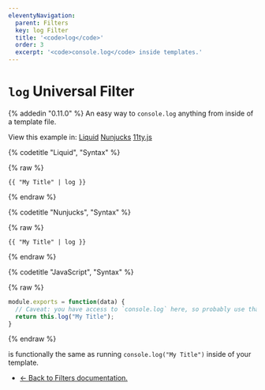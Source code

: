 ```yaml
---
eleventyNavigation:
  parent: Filters
  key: log Filter
  title: '<code>log</code>'
  order: 3
  excerpt: '<code>console.log</code> inside templates.'
---
```

# `log` Universal Filter

{% addedin "0.11.0" %} An easy way to <code>console.log</code> anything from inside of a template file.

<is-land on:visible import="/js/seven-minute-tabs.js">
<seven-minute-tabs>
  <div role="tablist" aria-label="Template Language Chooser">
    View this example in:
    <a href="#log-liquid" role="tab">Liquid</a>
    <a href="#log-njk" role="tab">Nunjucks</a>
    <a href="#log-js" role="tab">11ty.js</a>
  </div>
  <div id="log-liquid" role="tabpanel">

{% codetitle "Liquid", "Syntax" %}

{% raw %}
```liquid
{{ "My Title" | log }}
```
{% endraw %}

  </div>
  <div id="log-njk" role="tabpanel">

{% codetitle "Nunjucks", "Syntax" %}

{% raw %}
```jinja2
{{ "My Title" | log }}
```
{% endraw %}

  </div>
  <div id="log-js" role="tabpanel">

{% codetitle "JavaScript", "Syntax" %}

{% raw %}
```js
module.exports = function(data) {
  // Caveat: you have access to `console.log` here, so probably use that.
  return this.log("My Title");
}
```
{% endraw %}

  </div>
</seven-minute-tabs>
</is-land>

is functionally the same as running `console.log("My Title")` inside of your template.

* [← Back to Filters documentation.](/docs/filters/)
